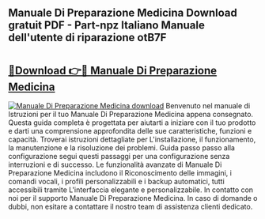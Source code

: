 ## Manuale Di Preparazione Medicina Download gratuit PDF - Part-npz Italiano Manuale dell'utente di riparazione otB7F

# <h2><a href="http://dffrqni.blite.top/?on=Manuale+Di+Preparazione+Medicina">🔗Download 👉🔴 Manuale Di Preparazione Medicina</a></h2>

[![Manuale Di Preparazione Medicina download](https://i.imgur.com/lujVjoI.png)](http://dffrqni.blite.top/?on=Manuale+Di+Preparazione+Medicina)
Benvenuto nel manuale di Istruzioni per il tuo Manuale Di Preparazione Medicina appena consegnato. Questa guida completa è progettata per aiutarti a iniziare con il tuo prodotto e darti una comprensione approfondita delle sue caratteristiche, funzioni e capacità. Troverai istruzioni dettagliate per L'installazione, il funzionamento, la manutenzione e la risoluzione dei problemi. Guida passo passo alla configurazione segui questi passaggi per una configurazione senza interruzioni e di successo. Le funzionalità avanzate di Manuale Di Preparazione Medicina includono il Riconoscimento delle immagini, i comandi vocali, i profili personalizzabili e i backup automatici, tutti accessibili tramite L'interfaccia elegante e personalizzabile. In contatto con noi per il supporto Manuale Di Preparazione Medicina. In caso di domande o dubbi, non esitare a contattare il nostro team di assistenza clienti dedicato.
